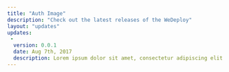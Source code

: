 ```yaml
---
title: "Auth Image"
description: "Check out the latest releases of the WeDeploy"
layout: "updates"
updates:
 -
  version: 0.0.1
  date: Aug 7th, 2017
  description: Lorem ipsum dolor sit amet, consectetur adipiscing elit. Curabitur nulla libero, eleifend in euismod eget, fringilla id diam. Proin quis interdum ipsum.
---
```

